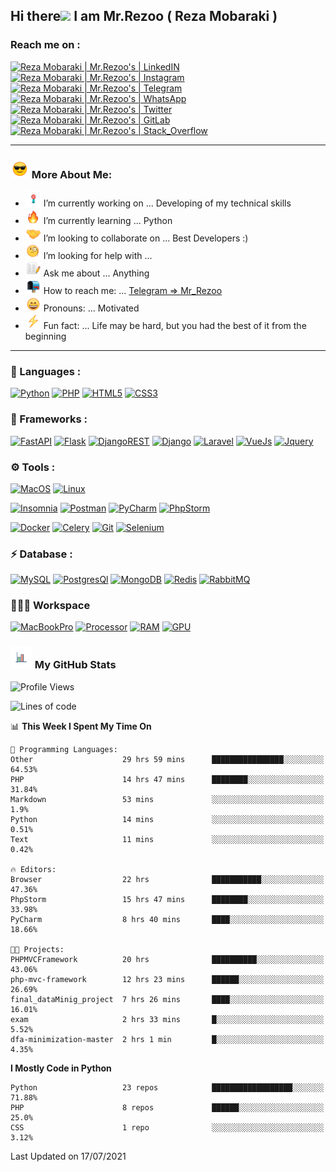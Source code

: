 ## Hi there<img src="https://media.giphy.com/media/hvRJCLFzcasrR4ia7z/giphy.gif" width="25px"> I am Mr.Rezoo ( Reza Mobaraki )

### Reach me on : 

[![Reza Mobaraki | Mr.Rezoo's | LinkedIN](https://img.shields.io/badge/LinkedIn-0077B5?style=for-the-badge&logo=linkedin&logoColor=white)](https://www.linkedin.com/in/reza-mobaraki)
[![Reza Mobaraki | Mr.Rezoo's | Instagram](https://img.shields.io/badge/Instagram-E4405F?style=for-the-badge&logo=instagram&logoColor=white)](https://www.instagram.com/mr.rezoo/)
[![Reza Mobaraki | Mr.Rezoo's | Telegram](https://img.shields.io/badge/Telegram-2CA5E0?style=for-the-badge&logo=telegram&logoColor=white)](https://t.me/MR_Rezoo)
[![Reza Mobaraki | Mr.Rezoo's | WhatsApp](https://img.shields.io/badge/WhatsApp-25D366?style=for-the-badge&logo=whatsapp&logoColor=white)](https://wa.me/0989335668353)
[![Reza Mobaraki | Mr.Rezoo's | Twitter](https://img.shields.io/badge/Twitter-1DA1F2?style=for-the-badge&logo=twitter&logoColor=white)](https://twitter.com/Mr_Rezoo)
[![Reza Mobaraki | Mr.Rezoo's | GitLab](https://img.shields.io/badge/GitLab-330F63?style=for-the-badge&logo=gitlab&logoColor=white)](https://gitlab.com/Mr.Rezoo)
[![Reza Mobaraki | Mr.Rezoo's | Stack_Overflow](https://img.shields.io/badge/Stack_Overflow-FE7A16?style=for-the-badge&logo=stack-overflow&logoColor=white)](https://stackoverflow.com/users/10003948/mr-rezoo)

---

### <img src="assets/images/emoji/smiling-face-with-sunglasses-1.gif" width="30px">  More About Me:

- <img src="assets/images/emoji/Dart_WIN-1.gif" width="25px"> I’m currently working on ... Developing of my technical skills
- <img src="assets/images/emoji/fire-1.gif" width="25px">  I’m currently learning ... Python
- <img src="assets/images/emoji/Handshake.gif" width="25px"> I’m looking to collaborate on ... Best Developers :)
- <img src="assets/images/emoji/face-with-monocle.gif" width="25px"> I’m looking for help with ... 
- <img src="assets/images/emoji/memo-2.gif" width="25px"> Ask me about ... Anything
- <img src="assets/images/emoji/open-mailbox-with-raised-flag.gif" width="25px"> How to reach me: ... [Telegram => Mr_Rezoo](https://t.me/MR_Rezoo)
- <img src="assets/images/emoji/grinning-face-with-smiling-eyes.gif" width="25px"> Pronouns: ... Motivated
- <img src="assets/images/emoji/High-Voltage.gif" width="25px"> Fun fact: ... Life may be hard, but you had the best of it from the beginning

---




[comment]: <> (<p align="center">)

[comment]: <> (<img src="https://github-readme-stats.vercel.app/api?username=MrRezoo&show_icons=true&theme=default" alt="MrRezoo" />)


  
### 🔨 Languages :

[![Python](https://img.shields.io/badge/Python-FFD43B?style=for-the-badge&logo=python&logoColor=darkgreen)](https://www.python.org/)
[![PHP](https://img.shields.io/badge/PHP-777BB4?style=for-the-badge&logo=php&logoColor=white)](https://www.php.net/)
[![HTML5](https://img.shields.io/badge/HTML5-E34F26?style=for-the-badge&logo=html5&logoColor=white)](https://html.com/html5/)
[![CSS3](https://img.shields.io/badge/CSS3-1572B6?style=for-the-badge&logo=css3&logoColor=white)](https://css-tricks.com/)


### 🚀 Frameworks :

[![FastAPI](https://img.shields.io/badge/fastapi-%23009688.svg?&style=for-the-badge&logo=fastapi&logoColor=white)](https://fastapi.tiangolo.com/)
[![Flask](https://img.shields.io/badge/Flask-470000?style=for-the-badge&logo=flask&logoColor=red)](https://flask.palletsprojects.com/)
[![DjangoREST](https://img.shields.io/badge/DJANGO-REST-ff1709?style=for-the-badge&logo=django&logoColor=white&color=ff1709&labelColor=gray)](https://www.django-rest-framework.org/)
[![Django](https://img.shields.io/badge/Django-092E20?style=for-the-badge&logo=django&logoColor=green)](https://www.djangoproject.com/)
[![Laravel](https://img.shields.io/badge/Laravel-FF2D20?style=for-the-badge&logo=laravel&logoColor=white)](https://laravel.com/)
[![VueJs](https://img.shields.io/badge/vuejs-%2335495e.svg?style=for-the-badge&logo=vue.js&logoColor=%234FC08D)](https://vuejs.org/)
[![Jquery](https://img.shields.io/badge/jQuery-0769AD?style=for-the-badge&logo=jquery&logoColor=white)](https://jquery.com/)


### ⚙️ Tools :

[![MacOS](https://img.shields.io/badge/macos-%23000000.svg?&style=for-the-badge&logo=Apple&logoColor=white)](https://www.apple.com/macos/big-sur/)
[![Linux](https://img.shields.io/badge/Linux-FCC624?style=for-the-badge&logo=linux&logoColor=black)](https://www.linux.org/)


[![Insomnia](https://img.shields.io/badge/Insomnia-5849be?style=for-the-badge&logo=Insomnia&logoColor=white)](https://insomnia.rest/)
[![Postman](https://img.shields.io/badge/Postman-FF6C37?style=for-the-badge&logo=Postman&logoColor=white)](https://www.postman.com/)
[![PyCharm](https://img.shields.io/badge/pycharm-143?style=for-the-badge&logo=pycharm&logoColor=black&color=black&labelColor=green)](https://www.jetbrains.com/)
[![PhpStorm](https://img.shields.io/badge/phpstorm-143?style=for-the-badge&logo=phpstorm&logoColor=black&color=black&labelColor=darkorchid)](https://www.jetbrains.com/)

[![Docker](https://img.shields.io/badge/Docker-2CA5E0?style=for-the-badge&logo=docker&logoColor=white)](https://www.docker.com/)
[![Celery](https://img.shields.io/badge/celery-%2337814A.svg?&style=for-the-badge&logo=celery&logoColor=white)](https://docs.celeryproject.org/)
[![Git](https://img.shields.io/badge/Git-F05032?style=for-the-badge&logo=git&logoColor=white)](https://git-scm.com/)
[![Selenium](https://img.shields.io/badge/Selenium-43B02A?style=for-the-badge&logo=Selenium&logoColor=white)](https://www.selenium.dev/)

[comment]: <> (![GraphQL]&#40;https://img.shields.io/badge/GraphQl-E10098?style=for-the-badge&logo=graphql&logoColor=white&#41;)


### ⚡ Database :

[![MySQL](https://img.shields.io/badge/MySQL-024F62?style=for-the-badge&logo=mysql&logoColor=white)](https://www.mysql.com/)
[![PostgresQl](https://img.shields.io/badge/PostgreSQL-316192?style=for-the-badge&logo=postgresql&logoColor=white)](https://www.postgresql.org/)
[![MongoDB](https://img.shields.io/badge/MongoDB-4EA94B?style=for-the-badge&logo=mongodb&logoColor=white)](https://www.mongodb.com/)
[![Redis](https://img.shields.io/badge/redis-CC0000.svg?&style=for-the-badge&logo=redis&logoColor=white)](https://redis.io/)
[![RabbitMQ](https://img.shields.io/badge/rabbitmq-%23FF6600.svg?&style=for-the-badge&logo=rabbitmq&logoColor=white)](https://www.rabbitmq.com/)


### 👨🏻‍💻 Workspace

[![MacBookPro](https://img.shields.io/badge/Apple-MacBook_Pro_2019-999999?style=for-the-badge&logo=apple&logoColor=white)](https://www.apple.com/macbook-pro/)
[![Processor](https://img.shields.io/badge/Intel-Core_i7_9th-0071C5?style=for-the-badge&logo=intel&logoColor=white)](https://ark.intel.com/content/www/us/en/ark/products/191792/intel-core-i7-9700-processor-12m-cache-up-to-4-70-ghz.html)
[![RAM](https://img.shields.io/badge/RAM-16GB-%230071C5.svg?&style=for-the-badge&logoColor=white)](https://www.apple.com/macbook-pro/)
[![GPU](https://img.shields.io/badge/AMD-Radeon_PRO_5500M-ED1C24?style=for-the-badge&logo=amd&logoColor=white)](https://www.amd.com/en/graphics/radeon-apple-5000m-series)




### <img src="assets/images/logo/business-graph.gif" width="35px">  My GitHub Stats

<!--START_SECTION:waka-->
![Profile Views](http://img.shields.io/badge/Profile%20Views-7-blue)

![Lines of code](https://img.shields.io/badge/From%20Hello%20World%20I%27ve%20Written-528086%20lines%20of%20code-blue)

📊 **This Week I Spent My Time On** 

```text
💬 Programming Languages: 
Other                    29 hrs 59 mins      ████████████████░░░░░░░░░   64.53% 
PHP                      14 hrs 47 mins      ████████░░░░░░░░░░░░░░░░░   31.84% 
Markdown                 53 mins             ░░░░░░░░░░░░░░░░░░░░░░░░░   1.9% 
Python                   14 mins             ░░░░░░░░░░░░░░░░░░░░░░░░░   0.51% 
Text                     11 mins             ░░░░░░░░░░░░░░░░░░░░░░░░░   0.42%

🔥 Editors: 
Browser                  22 hrs              ███████████░░░░░░░░░░░░░░   47.36% 
PhpStorm                 15 hrs 47 mins      ████████░░░░░░░░░░░░░░░░░   33.98% 
PyCharm                  8 hrs 40 mins       ████░░░░░░░░░░░░░░░░░░░░░   18.66%

🐱‍💻 Projects: 
PHPMVCFramework          20 hrs              ██████████░░░░░░░░░░░░░░░   43.06% 
php-mvc-framework        12 hrs 23 mins      ██████░░░░░░░░░░░░░░░░░░░   26.69% 
final_dataMinig_project  7 hrs 26 mins       ████░░░░░░░░░░░░░░░░░░░░░   16.01% 
exam                     2 hrs 33 mins       █░░░░░░░░░░░░░░░░░░░░░░░░   5.52% 
dfa-minimization-master  2 hrs 1 min         █░░░░░░░░░░░░░░░░░░░░░░░░   4.35%

```

**I Mostly Code in Python** 

```text
Python                   23 repos            ██████████████████░░░░░░░   71.88% 
PHP                      8 repos             ██████░░░░░░░░░░░░░░░░░░░   25.0% 
CSS                      1 repo              ░░░░░░░░░░░░░░░░░░░░░░░░░   3.12%

```



 Last Updated on 17/07/2021
<!--END_SECTION:waka-->

